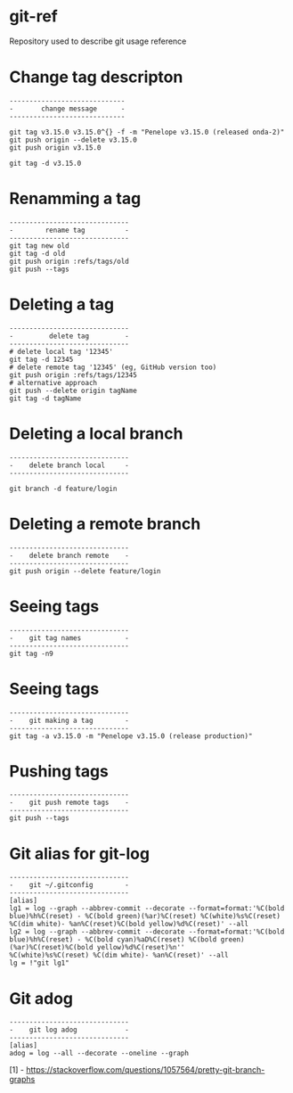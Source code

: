 # git-ref
Repository used to describe git usage reference

# Change tag descripton
```
-----------------------------
-       change message      - 
-----------------------------

git tag v3.15.0 v3.15.0^{} -f -m "Penelope v3.15.0 (released onda-2)"
git push origin --delete v3.15.0
git push origin v3.15.0

git tag -d v3.15.0
```

# Renamming a tag
```
------------------------------
-        rename tag          -
------------------------------
git tag new old
git tag -d old
git push origin :refs/tags/old
git push --tags
```

# Deleting a tag
```
------------------------------
-         delete tag         -
------------------------------
# delete local tag '12345'
git tag -d 12345
# delete remote tag '12345' (eg, GitHub version too)
git push origin :refs/tags/12345
# alternative approach
git push --delete origin tagName
git tag -d tagName
```
# Deleting a local branch
```
------------------------------
-    delete branch local     -
------------------------------

git branch -d feature/login
```
# Deleting a remote branch
```
------------------------------
-    delete branch remote    -
------------------------------
git push origin --delete feature/login
```

# Seeing tags
```
------------------------------
-    git tag names           -
------------------------------
git tag -n9
```

# Seeing tags
```
------------------------------
-    git making a tag        -
------------------------------
git tag -a v3.15.0 -m "Penelope v3.15.0 (release production)"
```

# Pushing tags
```
------------------------------
-    git push remote tags    -
------------------------------
git push --tags
```

# Git alias for git-log
```
------------------------------
-    git ~/.gitconfig        -
------------------------------
[alias]
lg1 = log --graph --abbrev-commit --decorate --format=format:'%C(bold blue)%h%C(reset) - %C(bold green)(%ar)%C(reset) %C(white)%s%C(reset) %C(dim white)- %an%C(reset)%C(bold yellow)%d%C(reset)' --all
lg2 = log --graph --abbrev-commit --decorate --format=format:'%C(bold blue)%h%C(reset) - %C(bold cyan)%aD%C(reset) %C(bold green)(%ar)%C(reset)%C(bold yellow)%d%C(reset)%n''          %C(white)%s%C(reset) %C(dim white)- %an%C(reset)' --all
lg = !"git lg1"
```

# Git adog
```
------------------------------
-    git log adog            -
------------------------------
[alias]
adog = log --all --decorate --oneline --graph
```
[1] - https://stackoverflow.com/questions/1057564/pretty-git-branch-graphs
